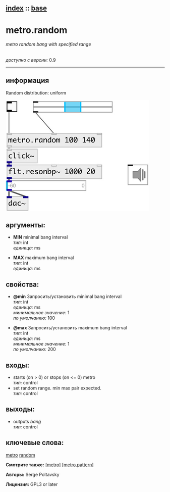 [index](index.html) :: [base](category_base.html)
---

# metro.random

###### metro random bang with specified range

*доступно с версии:* 0.9

---


## информация
Random distribution: uniform


[![example](../examples/img/metro.random.jpg)](../examples/pd/metro.random.pd)



## аргументы:

* **MIN**
minimal bang interval<br>
_тип:_ int<br>
_единица:_ ms<br>

* **MAX**
maximum bang interval<br>
_тип:_ int<br>
_единица:_ ms<br>





## свойства:

* **@min** 
Запросить/установить minimal bang interval<br>
_тип:_ int<br>
_единица:_ ms<br>
_минимальное значение:_ 1<br>
_по умолчанию:_ 100<br>

* **@max** 
Запросить/установить maximum bang interval<br>
_тип:_ int<br>
_единица:_ ms<br>
_минимальное значение:_ 1<br>
_по умолчанию:_ 200<br>



## входы:

* starts (on &gt; 0) or stops (on &lt;= 0) metro<br>
_тип:_ control
* set random range. min max pair expected.<br>
_тип:_ control



## выходы:

* outputs *bang*<br>
_тип:_ control



## ключевые слова:

[metro](keywords/metro.html)
[random](keywords/random.html)



**Смотрите также:**
[\[metro\]](metro.html)
[\[metro.pattern\]](metro.pattern.html)




**Авторы:** Serge Poltavsky




**Лицензия:** GPL3 or later





